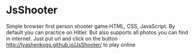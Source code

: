 # JsShooter
Simple browser first person shooter game.HTML, CSS, JavaScript.
By default you can practice on Hitler. But also supports all photos you can find in internet.
Just put url and click on the button
http://lyashenkogs.github.io/JsShooter/ to play online

